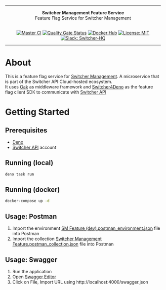 ***

<div align="center">
<b>Switcher Management Feature Service</b><br>
Feature Flag Service for Switcher Management<br><br>
</div>

<div align="center">

[![Master CI](https://github.com/switcherapi/switcher-management-feature/actions/workflows/master.yml/badge.svg)](https://github.com/switcherapi/switcher-management-feature/actions/workflows/master.yml)
[![Quality Gate Status](https://sonarcloud.io/api/project_badges/measure?project=switcherapi_switcher-management-feature&metric=alert_status)](https://sonarcloud.io/dashboard?id=switcherapi_switcher-management-feature)
[![Docker Hub](https://img.shields.io/docker/pulls/trackerforce/switcher-management-feature.svg)](https://hub.docker.com/r/trackerforce/switcher-management-feature)
[![License: MIT](https://img.shields.io/badge/License-MIT-yellow.svg)](https://opensource.org/licenses/MIT)
[![Slack: Switcher-HQ](https://img.shields.io/badge/slack-@switcher/hq-blue.svg?logo=slack)](https://switcher-hq.slack.com/)

</div>

***

# About

This is a feature flag service for [Switcher Management](https://github.com/switcherapi/switcher-management). A microservice that is part of the Switcher API Cloud-hosted ecosystem.<br>
It uses [Oak](https://deno.land/x/oak) as middleware framework and [Switcher4Deno](https://deno.land/x/switcher4deno) as the feature flag client SDK to communicate with [Switcher API](https://github.com/switcherapi/switcher-api)

# Getting Started

## Prerequisites

- [Deno](https://deno.land/#installation)
- [Switcher API](https://cloud.switcherapi.com) account

## Running (local)

```bash
deno task run
```

## Running (docker)

```bash
docker-compose up -d
```

## Usage: Postman

1. Import the environment [SM Feature (dev).postman_environment.json](https://raw.githubusercontent.com/switcherapi/switcher-management-feature/master/resources/SM%20Feature%20(dev).postman_environment.json) file into Postman
2. Import the collection [Switcher Management Feature.postman_collection.json](https://raw.githubusercontent.com/switcherapi/switcher-management-feature/master/resources/Switcher%20Management%20Feature.postman_collection.json) file into Postman

## Usage: Swagger

1. Run the application
2. Open [Swagger Editor](https://editor.swagger.io/)
3. Click on File, Import URL using http://localhost:4000/swagger.json